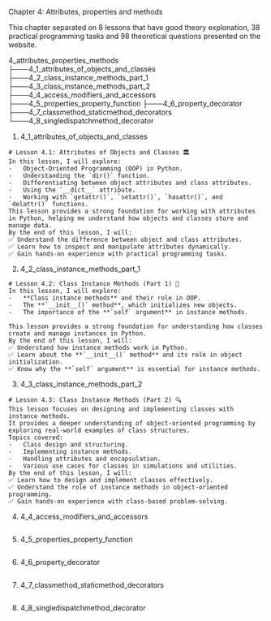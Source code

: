 Chapter 4: Attributes, properties and methods

This chapter separated on 8 lessons that have good theory explonation, 38 practical programming tasks and 98 theoretical questions presented on the website.

4_attributes_properties_methods
├───4_1_attributes_of_objects_and_classes
├───4_2_class_instance_methods_part_1
├───4_3_class_instance_methods_part_2
├───4_4_access_modifiers_and_accessors
├───4_5_properties_property_function
├───4_6_property_decorator
├───4_7_classmethod_staticmethod_decorators
└───4_8_singledispatchmethod_decorator

1. 4_1_attributes_of_objects_and_classes

```
# Lesson 4.1: Attributes of Objects and Classes 🏛️
In this lesson, I will explore:
-   Object-Oriented Programming (OOP) in Python.
-   Understanding the `dir()` function.
-   Differentiating between object attributes and class attributes.
-   Using the `__dict__` attribute.
-   Working with `getattr()`, `setattr()`, `hasattr()`, and `delattr()` functions.
This lesson provides a strong foundation for working with attributes in Python, helping me understand how objects and classes store and manage data.
By the end of this lesson, I will:
✅ Understand the difference between object and class attributes.
✅ Learn how to inspect and manipulate attributes dynamically.
✅ Gain hands-on experience with practical programming tasks.
```

2. 4_2_class_instance_methods_part_1

```
# Lesson 4.2: Class Instance Methods (Part 1) 📌
In this lesson, I will explore:
-   **Class instance methods** and their role in OOP.
-   The **`__init__()` method**, which initializes new objects.
-   The importance of the **`self` argument** in instance methods.

This lesson provides a strong foundation for understanding how classes create and manage instances in Python.
By the end of this lesson, I will:
✅ Understand how instance methods work in Python.
✅ Learn about the **`__init__()` method** and its role in object initialization.
✅ Know why the **`self` argument** is essential for instance methods.
```

3. 4_3_class_instance_methods_part_2

```
# Lesson 4.3: Class Instance Methods (Part 2) 🔍
This lesson focuses on designing and implementing classes with instance methods.
It provides a deeper understanding of object-oriented programming by exploring real-world examples of class structures.
Topics covered:
-   Class design and structuring.
-   Implementing instance methods.
-   Handling attributes and encapsulation.
-   Various use cases for classes in simulations and utilities.
By the end of this lesson, I will:
✅ Learn how to design and implement classes effectively.
✅ Understand the role of instance methods in object-oriented programming.
✅ Gain hands-on experience with class-based problem-solving.
```

4. 4_4_access_modifiers_and_accessors

```

```

5. 4_5_properties_property_function

```

```

6. 4_6_property_decorator

```

```

7. 4_7_classmethod_staticmethod_decorators

```

```

8. 4_8_singledispatchmethod_decorator

```

```
